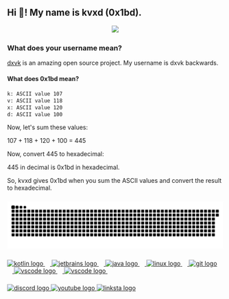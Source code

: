<h2 align="left">Hi 👋! My name is kvxd (0x1bd).</h2>

<div align="center">
  <img src="https://profile-counter.glitch.me/0x1bd/count.svg?"  />
</div>

### What does your username mean?
[dxvk](https://github.com/doitsujin/dxvk) is an amazing open source project. My username is dxvk backwards.

#### What does 0x1bd mean?

    k: ASCII value 107
    v: ASCII value 118
    x: ASCII value 120
    d: ASCII value 100

Now, let's sum these values:

107 + 118 + 120 + 100 = 445

Now, convert 445 to hexadecimal:

445 in decimal is 0x1bd in hexadecimal.

So, kvxd gives 0x1bd when you sum the ASCII values and convert the result to hexadecimal.

###

<img src="https://raw.githubusercontent.com/0x1bd/0x1bd/output/snake.svg" alt="Snake animation" />

###

<div align="left">
  <div align="left">
  <a href="https://kotlinlang.org/"> 
    <img src="https://cdn.jsdelivr.net/gh/devicons/devicon/icons/kotlin/kotlin-original.svg" height="40" alt="kotlin logo"  />
    <img width="12" />
  <a/>
  
  <a href="https://www.jetbrains.com/idea/"> 
    <img src="https://cdn.jsdelivr.net/gh/devicons/devicon/icons/intellij/intellij-original.svg" height="40" alt="jetbrains logo"  />
    <img width="12" />
  <a/>
    
  <a href="https://www.java.com/"> 
    <img src="https://cdn.jsdelivr.net/gh/devicons/devicon/icons/java/java-original.svg" height="40" alt="java logo"  />
    <img width="12" />
  <a/>
  
  <a href="https://linux.org/"> 
    <img src="https://cdn.jsdelivr.net/gh/devicons/devicon/icons/linux/linux-original.svg" height="40" alt="linux logo"  />
    <img width="12" />
  <a/>
  
  <a href="https://git-scm.com/"> 
    <img src="https://cdn.jsdelivr.net/gh/devicons/devicon/icons/git/git-original.svg" height="40" alt="git logo"  />
    <img width="12" />
  <a/>
  

  
  <a href="https://code.visualstudio.com/"> 
    <img src="https://cdn.jsdelivr.net/gh/devicons/devicon/icons/vscode/vscode-original.svg" height="40" alt="vscode logo"  />
    <img width="12" />
  <a/>
  
  <a href="https://www.raspberrypi.com/"> 
    <img src="https://cdn.jsdelivr.net/gh/devicons/devicon/icons/raspberrypi/raspberrypi-original.svg" height="40" alt="vscode logo"  />
    <img width="12" />
  <a/>
</div>
</div>

###

<div align="left">
  <a href="https://discord.com/users/1005779752369524768" target="_blank">
    <img src="https://raw.githubusercontent.com/maurodesouza/profile-readme-generator/master/src/assets/icons/social/discord/default.svg" width="52" height="40" alt="discord logo"  />
  </a>
  <a href="https://www.youtube.com/channel/UC_fDmCCzbgpavUu98WT02iA" target="_blank">
    <img src="https://raw.githubusercontent.com/maurodesouza/profile-readme-generator/master/src/assets/icons/social/youtube/default.svg" width="52" height="40" alt="youtube logo"  />
  </a>
  <a href="https://linksta.cc/@0x1bd" target="_blank">
    <img src="https://linksta.cc/assets/linkstack/images/logo-animated.svg" width="52" height="40" alt="linksta logo"  />
  </a>
</div>

###
